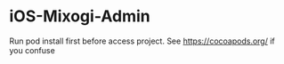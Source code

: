 # iOS-Mixogi-Admin

Run pod install first before access project. See https://cocoapods.org/ if you confuse
